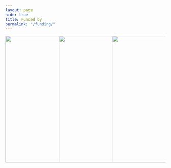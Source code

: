 ```yaml
---
layout: page
hide: true
title: Funded by
permalink: "/funding/"
---
```

<div class="row" style="display: flex; align: center;">
    <div class="column" style="width: 33%;">
        <a href="https://www.bccn-berlin.de/">
            <img src="{{site.baseurl}}/assets/img/funding/Bernstein_Award_2011.jpg" style="float: left; width: 400px;">
        </a>
    </div>
    <div class="column" style="width: 33%;">
        <a href="https://www.einsteinfoundation.de/en/">
            <img src="{{site.baseurl}}/assets/img/funding/Einstein.png" style="float: left; width: 400px;">
        </a>
    </div>
    <div class="column" style="width: 33%;">
        <a href="http://www.dfg.de/en/">
            <img src="{{site.baseurl}}/assets/img/funding/dfg.jpg" style="float: right; width: 400px;">
        </a>
    </div>
</div>
